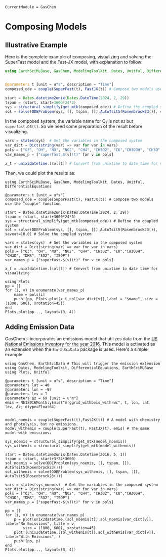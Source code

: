 ```@meta
CurrentModule = GasChem
```

# Composing Models

## Illustrative Example
Here is the complete example of composing, visualizing and solving the SuperFast
model and the Fast-JX model, with explanation to follow:

```julia 
using EarthSciMLBase, GasChem, ModelingToolkit, Dates, Unitful, DifferentialEquations


@parameters t [unit = u"s", description = "Time"]
composed_ode = couple(SuperFast(t), FastJX(t)) # Compose two models use the "couple" function

start = Dates.datetime2unix(Dates.DateTime(2024, 2, 29))
tspan = (start, start+3600*24*3)
sys = structural_simplify(get_mtk(composed_ode)) # Define the coupled system  
sol = solve(ODEProblem(sys, [], tspan, []),AutoTsit5(Rosenbrock23()), saveat=10.0) # Solve the coupled system
```

In the composed system, the variable name for O₃ is not ```O3``` but ```superfast₊O3(t)```. So we need some preparation of the result before visualizing. 

```julia
vars = states(sys)  # Get the variables in the composed system
var_dict = Dict(string(var) => var for var in vars)
pols = ["O3", "OH", "NO", "NO2", "CH4", "CH3O2", "CO","CH3OOH", "CH3O", "DMS", "SO2", "ISOP"]
var_names_p = ["superfast₊$(v)(t)" for v in pols]

x_t = unix2datetime.(sol[t]) # Convert from unixtime to date time for visualizing 
```
Then, we could plot the results as:
```@setup 1
using EarthSciMLBase, GasChem, ModelingToolkit, Dates, Unitful, DifferentialEquations

@parameters t [unit = u"s"]
composed_ode = couple(SuperFast(t), FastJX(t)) # Compose two models use the "couple" function

start = Dates.datetime2unix(Dates.DateTime(2024, 2, 29))
tspan = (start, start+3600*24*3)
sys = structural_simplify(get_mtk(composed_ode)) # Define the coupled system  
sol = solve(ODEProblem(sys, [], tspan, []),AutoTsit5(Rosenbrock23()), saveat=10.0) # Solve the coupled system

vars = states(sys)  # Get the variables in the composed system
var_dict = Dict(string(var) => var for var in vars)
pols = ["O3", "OH", "NO", "NO2", "CH4", "CH3O2", "CO","CH3OOH", "CH3O", "DMS", "SO2", "ISOP"]
var_names_p = ["superfast₊$(v)(t)" for v in pols]

x_t = unix2datetime.(sol[t]) # Convert from unixtime to date time for visualizing 
```

```@example 1
using Plots
pp = []
for (i, v) in enumerate(var_names_p)
    name = pols[i]
    push!(pp, Plots.plot(x_t,sol[var_dict[v]],label = "$name", size = (1000, 600), xrotation=45))
end
Plots.plot(pp..., layout=(3, 4))
```

## Adding Emission Data
GasChem.jl incorporates an emissions model that utilizes data from the [US National Emissions Inventory for the year 2016](https://gaftp.epa.gov/Air/emismod/2016/v1/gridded/monthly_netCDF/). This model is activated as an extension when the ```EarthSciData``` package is used.
Here's a simple example:

```@example 2 
using GasChem, EarthSciData # This will trigger the emission extension
using Dates, ModelingToolkit, DifferentialEquations, EarthSciMLBase
using Plots, Unitful

@parameters t [unit = u"s", description = "Time"]
@parameters lat = 40 
@parameters lon = -97 
@parameters lev = 1
@parameters Δz = 60 [unit = u"m"]
emis = NEI2016MonthlyEmis("mrggrid_withbeis_withrwc", t, lon, lat, lev, Δz; dtype=Float64) 


model_noemis = couple(SuperFast(t),FastJX(t)) # A model with chemistry and photolysis, but no emissions.
model_withemis = couple(SuperFast(t), FastJX(t), emis) # The same model with emissions.

sys_noemis = structural_simplify(get_mtk(model_noemis))
sys_withemis = structural_simplify(get_mtk(model_withemis))

start = Dates.datetime2unix(Dates.DateTime(2016, 5, 1))
tspan = (start, start+3*24*3600)
sol_noemis = solve(ODEProblem(sys_noemis, [], tspan, []), AutoTsit5(Rosenbrock23()))
sol_withemis = solve(ODEProblem(sys_withemis, [], tspan, []), AutoTsit5(Rosenbrock23()))

vars = states(sys_noemis)  # Get the variables in the composed system
var_dict = Dict(string(var) => var for var in vars)
pols = ["O3", "OH", "NO", "NO2", "CH4", "CH3O2", "CO","CH3OOH", "CH3O", "DMS", "SO2", "ISOP"]
var_names_p = ["superfast₊$(v)(t)" for v in pols]

pp = []
for (i, v) in enumerate(var_names_p)
    p = plot(unix2datetime.(sol_noemis[t]),sol_noemis[var_dict[v]], label="No Emissions", title = v, 
        size = (1000, 600), xrotation=45)
    plot!(unix2datetime.(sol_withemis[t]),sol_withemis[var_dict[v]], label="With Emissions", )
    push!(pp, p)
end
Plots.plot(pp..., layout=(3, 4))
```